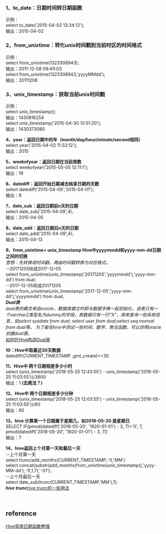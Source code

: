### 1、to_date：日期时间转日期函数 
示例：  
select to_date('2015-04-02 13:34:12');  
输出：2015-04-02  

### 2、from_unixtime：转化unix时间戳到当前时区的时间格式 
示例：  
select from_unixtime(1323308943);   
输出：2011-12-08 09:49:03  
select from_unixtime(1323308943,’yyyyMMdd’);  
输出：20111208

### 3、unix_timestamp：获取当前unix时间戳 
示例：  
select unix_timestamp();  
输出：1430816254  
select unix_timestamp('2015-04-30 13:51:20');  
输出：1430373080  

**4、year：返回日期中的年（month/day/hour/minute/second相同）**  
select year('2015-04-02 11:32:12');  
输出：2015
 
**5、weekofyear：返回日期在当前周数**  
select weekofyear('2015-05-05 12:11:1');  
输出：19

**6、datediff：返回开始日期减去结束日期的天数**  
select datediff('2015-04-09','2015-04-01');  
输出：8

**7、date_sub：返回日期前n天的日期**  
select date_sub('2015-04-09',4);  
输出：2015-04-05

**8、date_add：返回日期后n天的日期**  
select date_add('2015-04-09',4);  
输出：2015-04-13

**9、from_unixtime+ unix_timestamp Hive中yyyymmdd和yyyy-mm-dd日期之间的切换**  
*思想：先转换成时间戳，再由时间戳转换为对应格式。*  
--20171205转成2017-12-05   
select from_unixtime(unix_timestamp('20171205','yyyymmdd'),'yyyy-mm-dd') from dual;  
--2017-12-05转成20171205  
select from_unixtime(unix_timestamp('2017-12-05','yyyy-mm-dd'),'yyyymmdd') from dual;  
***Dual表***  
*dual表的概念来自oracle，数据库建立时即与数据字典一起初始化，该表只有一个varchar2类型名为dummy的字段，表数据只有一行“X”，用来查询一些系统信息，如select sysdate from dual; select user from dual;select seq.nextval from dual等。
为了能在hive中测试一些时间、数学、聚合函数，可以仿照oracle创建dual表。*  
[如何在Hive构造Dual表](https://www.jianshu.com/p/9238d860ef66)  

**10：Hive中取最近30天数据**  
datediff(CURRENT_TIMESTAMP ,gmt_create)<=30 

**11、Hive中 两个日期相差多少小时**  
select (unix_timestamp('2018-05-25 12:43:55') - unix_timestamp('2018-05-25 11:03:55'))/3600  
输出：1 **(去尾法？)**  

**12、Hive中 两个日期相差多少分钟**  
select (unix_timestamp('2018-05-25 12:03:55') - unix_timestamp('2018-05-25 11:03:55'))/60  
输出：60

**13、hive 计算某一个日期属于星期几，如2018-05-20 是星期日**  
SELECT IF(pmod(datediff('2018-05-20', '1920-01-01') - 3, 7)='0', 7, pmod(datediff('2018-05-20', '1920-01-01') - 3, 7))   
输出：7

**14、hive返回上个月第一天和最后一天**  
--上个月第一天  
select trunc(add_months(CURRENT_TIMESTAMP,-1),'MM')  
select concat(substr(add_months(from_unixtime(unix_timestamp(),'yyyy-MM-dd'),-1),1,7),'-01');   
--上个月最后一天  
select date_sub(trunc(CURRENT_TIMESTAMP,'MM'),1);  
***hive trunc***[hive trunc的一些用法](https://www.cnblogs.com/wenBlog/p/10848208.html)

&nbsp;
## reference
[Hive常用日期函数整理](https://blog.csdn.net/u013421629/article/details/80450047)
